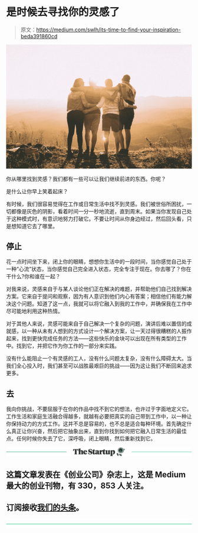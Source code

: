 # 是时候去寻找你的灵感了

> 原文：<https://medium.com/swlh/its-time-to-find-your-inspiration-beda391860cd>

![](img/5d1d207140cfc84bd2484f7c38d84b51.png)

你从哪里找到灵感？我们都有一些可以让我们继续前进的东西。你呢？

是什么让你早上笑着起床？

有时候，我们很容易觉得在工作或日常生活中找不到灵感。我们被世俗所困扰，一切都像是灰色的阴影，看着时间一分一秒地流逝，直到周末。如果当你发现自己处于这种模式时，有意识地努力打破它。不要让时间从你身边经过，然后回头看，只是想知道它去了哪里。

## 停止

花一点时间坐下来，闭上你的眼睛，想想你生活中的一段时间，当你感觉自己处于一种“心流”状态，当你感觉自己完全进入状态，完全专注于现在。你去哪了？你在干什么?你和谁在一起？

对我来说，灵感来自于与某人谈论他们正在解决的难题，并帮助他们自己找到解决方案。它来自于提问和观察，因为有人意识到他们内心有答案；相信他们有能力解决这个问题。知道了这一点，我就可以将它融入到我的工作中，并确保我在工作中尽可能地利用这种热情。

对于其他人来说，灵感可能来自于自己解决一个复杂的问题，演讲后难以置信的成就感，以一种从未有人想到的方式设计一个解决方案，让一天过得很糟糕的人振作起来，找到更快完成任务的方法——这些快乐的金块可以出现在所有类型的工作中。找到它，并把它作为你工作的一部分来实践。

没有什么能阻止一个有灵感的工人，没有什么问题太复杂，没有什么障碍太大。当我们全心投入时，我们甚至可以战胜最艰巨的挑战——因为这让我们不断回来追求更多。

## 去

我向你挑战，不要屈服于在你的作品中找不到它的想法，也许过于字面地定义它。工作生活和家庭生活融合得越多，就越有必要把真实的自己带到工作中，以一种让你保持动力的方式工作。这并不总是容易的，也不总是适合每种环境。首先确定什么真正让你兴奋，然后把它抽象出来，直到你找到如何把它融入日常生活的最佳点。任何时候你失去了它，深呼吸，闭上眼睛，然后重新找到它。

[![](img/308a8d84fb9b2fab43d66c117fcc4bb4.png)](https://medium.com/swlh)

## 这篇文章发表在《创业公司》杂志上，这是 Medium 最大的创业刊物，有 330，853 人关注。

## 订阅接收[我们的头条](http://growthsupply.com/the-startup-newsletter/)。

[![](img/b0164736ea17a63403e660de5dedf91a.png)](https://medium.com/swlh)